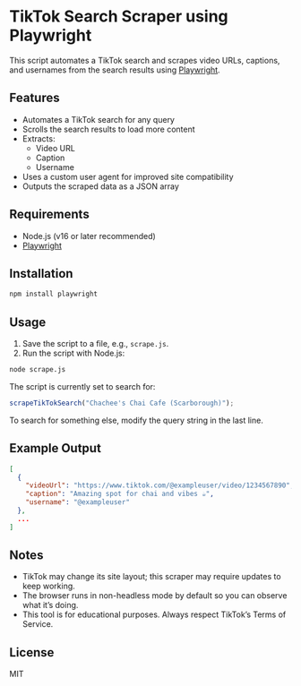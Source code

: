 # TikTok Search Scraper using Playwright

This script automates a TikTok search and scrapes video URLs, captions, and usernames from the search results using [Playwright](https://playwright.dev/).

## Features

- Automates a TikTok search for any query
- Scrolls the search results to load more content
- Extracts:
  - Video URL
  - Caption
  - Username
- Uses a custom user agent for improved site compatibility
- Outputs the scraped data as a JSON array

## Requirements

- Node.js (v16 or later recommended)
- [Playwright](https://playwright.dev/)

## Installation

```bash
npm install playwright
```

## Usage

1. Save the script to a file, e.g., `scrape.js`.
2. Run the script with Node.js:

```bash
node scrape.js
```

The script is currently set to search for:

```js
scrapeTikTokSearch("Chachee's Chai Cafe (Scarborough)");
```

To search for something else, modify the query string in the last line.

## Example Output

```json
[
  {
    "videoUrl": "https://www.tiktok.com/@exampleuser/video/1234567890",
    "caption": "Amazing spot for chai and vibes ☕",
    "username": "@exampleuser"
  },
  ...
]
```

## Notes

- TikTok may change its site layout; this scraper may require updates to keep working.
- The browser runs in non-headless mode by default so you can observe what it’s doing.
- This tool is for educational purposes. Always respect TikTok’s Terms of Service.

## License

MIT

```

```
